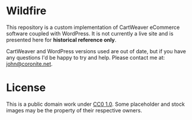 # Wildfire

This repository is a custom implementation of CartWeaver eCommerce software coupled with WordPress. It is not currently a live site and is presented here for **historical reference only**.

CartWeaver and WordPress versions used are out of date, but if you have any questions I'd be happy to try and help. Please contact me at: john@coronite.net.

# License
This is a public domain work under [CC0 1.0](https://creativecommons.org/publicdomain/zero/1.0/). Some placeholder and stock images may be the property of their respective owners.
